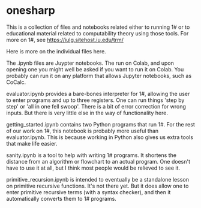 # onesharp
This is a collection of files and notebooks related either to running 1# or to educational material related to computability theory using those tools.
For more on 1#, see https://iulg.sitehost.iu.edu/trm/

Here is more on the individual files here.

The .ipynb files are Juypter notebooks.   The run on Colab, and upon opening one you might well be asked if you want to run it on Colab.  You probably can run it on any platform that allows Jupyter notebooks, such as CoCalc.

evaluator.ipynb provides a bare-bones interpreter for 1#, allowing the user to enter programs and up to three registers.  One can run things 'step by step' or 'all in one fell swoop'.  There is a bit of error correction for wrong inputs.  But there is very little else in the way of functionality here.

getting_started.ipynb contains two Python programs that run 1#.  For the rest of our work on 1#, this notebook is probably more useful
than evaluator.ipynb.  This is because working in Python also gives us extra tools that make life easier.

sanity.ipynb is a tool to help with writing 1# programs.   It shortens the distance from an algorithm or flowchart to an actual program.
One doesn't have to use it at all, but I think most people would be relieved to see it.

primitive_recursion.ipynb is intended to eventually be a standalone lesson on primitive recursive functions.  It's not there yet.  But it does allow one to enter primitive recursive terms (with a syntax checker), and then it automatically converts them to 1# programs.
